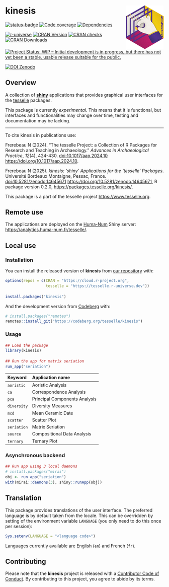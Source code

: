 
<!-- README.md is generated from README.Rmd. Please edit that file -->

# kinesis <img width=120px src="man/figures/logo.png" align="right" />

<!-- badges: start -->

<a href="https://ci.codeberg.org/repos/14694" class="pkgdown-devel"><img
src="https://ci.codeberg.org/api/badges/14694/status.svg"
alt="status-badge" /></a>
<a href="https://packages.tesselle.org/kinesis/coverage/"
class="pkgdown-devel"><img
src="https://packages.tesselle.org/kinesis/coverage/badge.svg"
alt="Code coverage" /></a>
<a href="https://cran.r-project.org/package=kinesis"
class="pkgdown-devel"><img
src="https://tinyverse.netlify.app/badge/kinesis"
alt="Dependencies" /></a>

<a href="https://tesselle.r-universe.dev/kinesis"
class="pkgdown-devel"><img
src="https://tesselle.r-universe.dev/badges/kinesis"
alt="r-universe" /></a>
<a href="https://cran.r-project.org/package=kinesis"
class="pkgdown-release"><img
src="https://www.r-pkg.org/badges/version/kinesis"
alt="CRAN Version" /></a> <a
href="https://cran.r-project.org/web/checks/check_results_kinesis.html"
class="pkgdown-release"><img
src="https://badges.cranchecks.info/worst/kinesis.svg"
alt="CRAN checks" /></a>
<a href="https://cran.r-project.org/package=kinesis"
class="pkgdown-release"><img
src="https://cranlogs.r-pkg.org/badges/kinesis"
alt="CRAN Downloads" /></a>

[![Project Status: WIP – Initial development is in progress, but there
has not yet been a stable, usable release suitable for the
public.](https://www.repostatus.org/badges/latest/wip.svg)](https://www.repostatus.org/#wip)

[![DOI
Zenodo](https://zenodo.org/badge/DOI/10.5281/zenodo.14645671.svg)](https://doi.org/10.5281/zenodo.14645671)
<!-- badges: end -->

## Overview

A collection of [**shiny**](https://shiny.posit.co) applications that
provides graphical user interfaces for the
[tesselle](https://www.tesselle.org) packages.

This package is currently *experimental*. This means that it is
functional, but interfaces and functionalities may change over time,
testing and documentation may be lacking.

------------------------------------------------------------------------

To cite kinesis in publications use:

Frerebeau N (2024). “The tesselle Project: a Collection of R Packages
for Research and Teaching in Archaeology.” *Advances in Archaeological
Practice*, *12*(4), 424-430. <doi:10.1017/aap.2024.10>
<https://doi.org/10.1017/aap.2024.10>.

Frerebeau N (2025). *kinesis: ‘shiny’ Applications for the ‘tesselle’
Packages*. Université Bordeaux Montaigne, Pessac, France.
<doi:10.5281/zenodo.14645671> <https://doi.org/10.5281/zenodo.14645671>,
R package version 0.2.0, <https://packages.tesselle.org/kinesis/>.

This package is a part of the tesselle project
<https://www.tesselle.org>.

## Remote use

The applications are deployed on the [Huma-Num](https://www.huma-num.fr)
Shiny server: <https://analytics.huma-num.fr/tesselle/>.

## Local use

### Installation

You can install the released version of **kinesis** from [our
repository](https://tesselle.r-universe.dev) with:

``` r
options(repos = c(CRAN = "https://cloud.r-project.org",
                  tesselle = "https://tesselle.r-universe.dev"))

install.packages("kinesis")
```

And the development version from [Codeberg](https://codeberg.org/) with:

``` r
# install.packages("remotes")
remotes::install_git("https://codeberg.org/tesselle/kinesis")
```

### Usage

``` r
## Load the package
library(kinesis)

## Run the app for matrix seriation
run_app("seriation")
```

| Keyword     | Application name              |
|:------------|:------------------------------|
| `aoristic`  | Aoristic Analysis             |
| `ca`        | Correspondence Analysis       |
| `pca`       | Principal Components Analysis |
| `diversity` | Diversity Measures            |
| `mcd`       | Mean Ceramic Date             |
| `scatter`   | Scatter Plot                  |
| `seriation` | Matrix Seriation              |
| `source`    | Compositional Data Analysis   |
| `ternary`   | Ternary Plot                  |

### Asynchronous backend

``` r
## Run app using 3 local daemons
# install.packages("mirai")
obj <- run_app("seriation")
with(mirai::daemons(3), shiny::runApp(obj))
```

## Translation

This package provides translations of the user interface. The preferred
language is by default taken from the locale. This can be overridden by
setting of the environment variable `LANGUAGE` (you only need to do this
once per session):

``` r
Sys.setenv(LANGUAGE = "<language code>")
```

Languages currently available are English (`en`) and French (`fr`).

## Contributing

Please note that the **kinesis** project is released with a [Contributor
Code of Conduct](https://www.tesselle.org/conduct.html). By contributing
to this project, you agree to abide by its terms.
